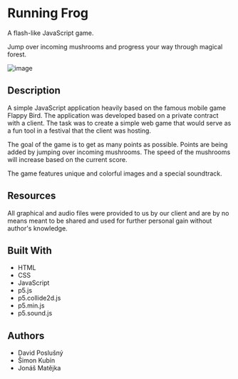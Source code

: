 # Running Frog
A flash-like JavaScript game.

Jump over incoming mushrooms and progress your way through magical forest.

![image](https://user-images.githubusercontent.com/72783924/222012726-01af33f2-8b88-4d1a-879e-49470c169f51.png)


## Description

A simple JavaScript application heavily based on the famous mobile game Flappy Bird. The application was developed based on a private contract with a client. The task was to create a simple web game that would serve as a fun tool in a festival that the client was hosting. 

The goal of the game is to get as many points as possible. Points are being added by jumping over incoming mushrooms. The speed of the mushrooms will increase based on the current score.

The game features unique and colorful images and a special soundtrack.

## Resources

All graphical and audio files were provided to us by our client and are by no means meant to be shared and used for further personal gain without author's knowledge.

## Built With
- HTML
- CSS
- JavaScript
- p5.js
- p5.collide2d.js
- p5.min.js
- p5.sound.js

## Authors

* David Poslušný
* Šimon Kubín
* Jonáš Matějka
